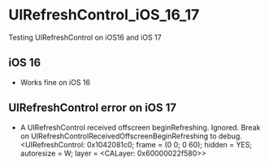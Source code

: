 # UIRefreshControl_iOS_16_17
Testing UIRefreshControl on iOS16 and iOS 17


## iOS 16
- Works fine on iOS 16


## UIRefreshControl error on iOS 17
- A UIRefreshControl received offscreen beginRefreshing. Ignored. Break on UIRefreshControlReceivedOffscreenBeginRefreshing to debug. <UIRefreshControl: 0x1042081c0; frame = (0 0; 0 60); hidden = YES; autoresize = W; layer = <CALayer: 0x60000022f580>>



